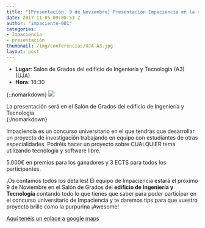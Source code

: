 ```yaml
---
title: "[Presentación, 9 de Noviembre] Presentación Impaciencia en la Universidad de Jaén"
date: 2017-11-05 09:00:53 Z
author: "impaciente-001"
categories:
- Impaciencia
- presentación
thumbnail: /img/conferencias/UJA-A3.jpg
layout: post
---
```


- **Lugar**: Salón de Grados del edificio de Ingeniería y Tecnología (A3) (UJA)
- **Hora**: 18:30

{::nomarkdown}
<img src="{{ site.baseurl }}/img/conferencias/UJA-A3.jpg">
<div class="piefoto"> La presentación será en el Salón de Grados del edificio de Ingeniería y Tecnología </div>
{:/nomarkdown}



Impaciencia es un concurso universitario en el que tendrás que desarrollar un proyecto de investigación trabajando en equipo con estudiantes de otras especialidades. Podréis hacer un proyecto sobre CUALQUIER tema utilizando tecnología y software libre.

5.000€ en premios para los ganadores y 3 ECTS para todos los participantes.

¡Os contamos todos los detalles! El equipo de Impaciencia estará el próximo 9 de Noviembre en el Salón de Grados del **edificio de Ingeniería y Tecnología** contando todo lo que tienes que saber para poder participar en el concurso universitario de Impaciencia y te daremos tips para que vuestro proyecto brille como la purpurina ¡Awesome!

[Aquí tenéis un enlace a google maps](https://www.google.es/maps/place/Ingenier%C3%ADa+y+Tecnolog%C3%ADa/@37.7873173,-3.7781021,19z/data=!4m12!1m6!3m5!1s0xd6dd7ac2ae6587f:0xa260f01deddfce3b!2sSIAMA,+Servicios+de+Ingenier%C3%ADa+y+Medio+Ambiente!8m2!3d37.786562!4d-3.777421!3m4!1s0x0:0x700d4e0ddb40cdda!8m2!3d37.787311!4d-3.777701)
